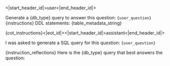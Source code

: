 <|start_header_id|>user<|end_header_id|>

Generate a {db_type} query to answer this question: `{user_question}`
{instructions}
DDL statements:
{table_metadata_string}

{cot_instructions}<|eot_id|><|start_header_id|>assistant<|end_header_id|>

I was asked to generate a SQL query for this question: `{user_question}`

{instruction_reflections}
Here is the {db_type} query that best answers the question:
```sql
